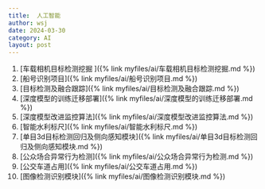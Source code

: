 ```yaml
---
title:  人工智能 
author: wsj 
date: 2024-03-30
category: AI 
layout: post
---
```


1. [车载相机目标检测挖掘 ]({% link myfiles/ai/车载相机目标检测挖掘.md %})
2. [船号识别项目]({% link myfiles/ai/船号识别项目.md %})
3. [目标检测及融合跟踪]({% link myfiles/ai/目标检测及融合跟踪.md %})
4. [深度模型的训练迁移部署]({% link myfiles/ai/深度模型的训练迁移部署.md
 %})
5. [深度模型改进监控算法]({% link myfiles/ai/深度模型改进监控算法.md %})
6. [智能水利标尺]({% link myfiles/ai/智能水利标尺.md %})
7. [单目3d目标检测回归及侧向感知模块]({% link myfiles/ai/单目3d目标检测回归及侧向感知模块.md %})
8. [公众场合异常行为检测]({% link myfiles/ai/公众场合异常行为检测.md %})
9. [公交车道占用]({% link myfiles/ai/公交车道占用.md %})
10. [图像检测识别模块]({% link myfiles/ai/图像检测识别模块.md %})
